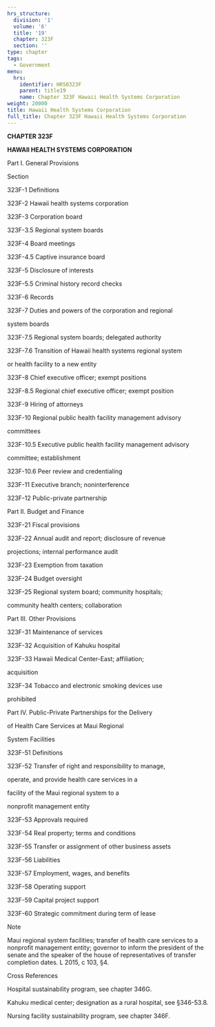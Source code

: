 ```yaml
---
hrs_structure:
  division: '1'
  volume: '6'
  title: '19'
  chapter: 323F
  section: ''
type: chapter
tags:
  - Government
menu:
  hrs:
    identifier: HRS0323F
    parent: title19
    name: Chapter 323F Hawaii Health Systems Corporation
weight: 20000
title: Hawaii Health Systems Corporation
full_title: Chapter 323F Hawaii Health Systems Corporation
---
```

**CHAPTER 323F**

**HAWAII HEALTH SYSTEMS CORPORATION**

Part I. General Provisions

Section

323F-1 Definitions

323F-2 Hawaii health systems corporation

323F-3 Corporation board

323F-3.5 Regional system boards

323F-4 Board meetings

323F-4.5 Captive insurance board

323F-5 Disclosure of interests

323F-5.5 Criminal history record checks

323F-6 Records

323F-7 Duties and powers of the corporation and regional

system boards

323F-7.5 Regional system boards; delegated authority

323F-7.6 Transition of Hawaii health systems regional system

or health facility to a new entity

323F-8 Chief executive officer; exempt positions

323F-8.5 Regional chief executive officer; exempt position

323F-9 Hiring of attorneys

323F-10 Regional public health facility management advisory

committees

323F-10.5 Executive public health facility management advisory

committee; establishment

323F-10.6 Peer review and credentialing

323F-11 Executive branch; noninterference

323F-12 Public-private partnership

Part II. Budget and Finance

323F-21 Fiscal provisions

323F-22 Annual audit and report; disclosure of revenue

projections; internal performance audit

323F-23 Exemption from taxation

323F-24 Budget oversight

323F-25 Regional system board; community hospitals;

community health centers; collaboration

Part III. Other Provisions

323F-31 Maintenance of services

323F-32 Acquisition of Kahuku hospital

323F-33 Hawaii Medical Center-East; affiliation;

acquisition

323F-34 Tobacco and electronic smoking devices use

prohibited

Part IV. Public-Private Partnerships for the Delivery

of Health Care Services at Maui Regional

System Facilities

323F-51 Definitions

323F-52 Transfer of right and responsibility to manage,

operate, and provide health care services in a

facility of the Maui regional system to a

nonprofit management entity

323F-53 Approvals required

323F-54 Real property; terms and conditions

323F-55 Transfer or assignment of other business assets

323F-56 Liabilities

323F-57 Employment, wages, and benefits

323F-58 Operating support

323F-59 Capital project support

323F-60 Strategic commitment during term of lease

Note

Maui regional system facilities; transfer of health care services to a nonprofit management entity; governor to inform the president of the senate and the speaker of the house of representatives of transfer completion dates. L 2015, c 103, §4.

Cross References

Hospital sustainability program, see chapter 346G.

Kahuku medical center; designation as a rural hospital, see §346-53.8.

Nursing facility sustainability program, see chapter 346F.